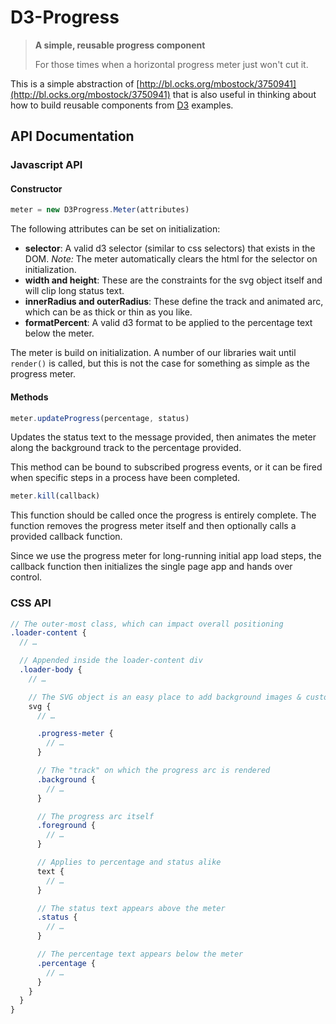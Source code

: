 # D3-Progress

> **A simple, reusable progress component**
>
> For those times when a horizontal progress meter just won't cut it.

This is a simple abstraction of [http://bl.ocks.org/mbostock/3750941](http://bl.ocks.org/mbostock/3750941) that is also useful in thinking about how to build reusable components from [D3](http://d3js.org/) examples.

## API Documentation
### Javascript API

#### Constructor

```javascript
meter = new D3Progress.Meter(attributes)
```

The following attributes can be set on initialization:

* **selector**: A valid d3 selector (similar to css selectors) that exists in the DOM. _Note:_ The meter automatically clears the html for the selector on initialization.
* **width and height**: These are the constraints for the svg object itself and will clip long status text.
* **innerRadius and outerRadius**: These define the track and animated arc, which can be as thick or thin as you like.
* **formatPercent**: A valid d3 format to be applied to the percentage text below the meter.

The meter is build on initialization. A number of our libraries wait until `render()` is called, but this is not the case for something as simple as the progress meter.

#### Methods

```javascript
meter.updateProgress(percentage, status)
```

Updates the status text to the message provided, then animates the meter along the background track to the percentage provided.

This method can be bound to subscribed progress events, or it can be fired when specific steps in a process have been completed.

```javascript
meter.kill(callback)
```

This function should be called once the progress is entirely complete. The function removes the progress meter itself and then optionally calls a provided callback function.

Since we use the progress meter for long-running initial app load steps, the callback function then initializes the single page app and hands over control.

### CSS API

```scss
// The outer-most class, which can impact overall positioning
.loader-content {
  // …

  // Appended inside the loader-content div
  .loader-body {
    // …

    // The SVG object is an easy place to add background images & custom styles
    svg {
      // …

      .progress-meter {
        // …
      }

      // The "track" on which the progress arc is rendered
      .background {
        // …
      }

      // The progress arc itself
      .foreground {
        // …
      }

      // Applies to percentage and status alike
      text {
        // …
      }

      // The status text appears above the meter
      .status {
        // …
      }

      // The percentage text appears below the meter
      .percentage {
        // …
      }
    }
  }
}
```